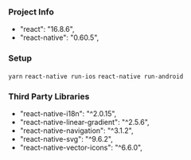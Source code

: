 ### Project Info

- "react": "16.8.6",
- "react-native": "0.60.5",

### Setup

`yarn`
`react-native run-ios`
`react-native run-android`

### Third Party Libraries

- "react-native-i18n": "^2.0.15",
- "react-native-linear-gradient": "^2.5.6",
- "react-native-navigation": "^3.1.2",
- "react-native-svg": "^9.6.2",
- "react-native-vector-icons": "^6.6.0",

